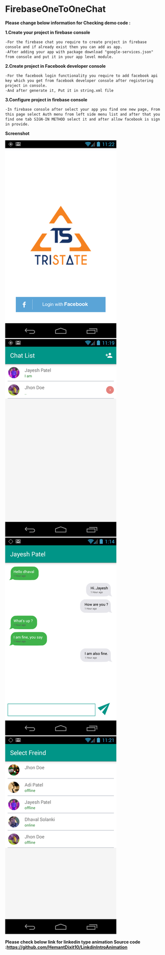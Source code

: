 # FirebaseOneToOneChat

**Please change below information for Checking demo code :**

**1.Create your project in firebase console**

	-For the firebase chat you require to create project in firebase console and if already exist then you can add as app.
	-After adding your app with package download "google-services.json" from console and put it in your app level module.
	
**2.Create project in Facebook developer console**

	-For the facebook login functionality you require to add facebook api key which you get from facebook developer console after registering project in console.
	-And after generate it, Put it in string.xml file 

**3.Configure project in firebase console**

	-In firebase console after select your app you find one new page, From this page select Auth menu from left side menu list and after that you find one tab SIGN-IN METHOD select it and after allow facebook is sign in provide.


**Screenshot**

![alt tag](https://github.com/TristateAndroid/FirebaseOneToOneChat/blob/master/device-2016-08-30-112236.png)
![alt tag](https://github.com/TristateAndroid/FirebaseOneToOneChat/blob/master/device-2016-08-30-111926.png)
![alt tag](https://github.com/TristateAndroid/FirebaseOneToOneChat/blob/master/device-2016-08-30-111640.png)
![alt tag](https://github.com/TristateAndroid/FirebaseOneToOneChat/blob/master/device-2016-08-30-112139.png)


**Please check below link for linkedin type animation Source code :https://github.com/HemantDixit10/LinkdinIntroAnimation**

